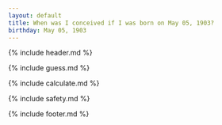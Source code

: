 ```yaml
---
layout: default
title: When was I conceived if I was born on May 05, 1903?
birthday: May 05, 1903
---
```


{% include header.md %}

{% include guess.md %}

{% include calculate.md %}

{% include safety.md %}

{% include footer.md %}



